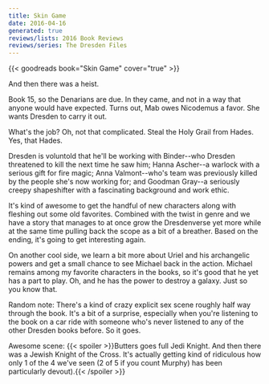 ```yaml
---
title: Skin Game
date: 2016-04-16
generated: true
reviews/lists: 2016 Book Reviews
reviews/series: The Dresden Files
---
```

{{< goodreads book="Skin Game" cover="true" >}}

And then there was a heist.  

Book 15, so the Denarians are due. In they came, and not in a way that anyone would have expected. Turns out, Mab owes Nicodemus a favor. She wants Dresden to carry it out.  

<!--more-->

What's the job? Oh, not that complicated. Steal the Holy Grail from Hades. Yes, that Hades.  

Dresden is voluntold that he'll be working with Binder--who Dresden threatened to kill the next time he saw him; Hanna Ascher--a warlock with a serious gift for fire magic; Anna Valmont--who's team was previously killed by the people she's now working for; and Goodman Gray--a seriously creepy shapeshifter with a fascinating background and work ethic.  

It's kind of awesome to get the handful of new characters along with fleshing out some old favorites. Combined with the twist in genre and we have a story that manages to at once grow the Dresdenverse yet more while at the same time pulling back the scope as a bit of a breather. Based on the ending, it's going to get interesting again.  

On another cool side, we learn a bit more about Uriel and his archangelic powers and get a small chance to see Michael back in the action. Michael remains among my favorite characters in the books, so it's good that he yet has a part to play. Oh, and he has the power to destroy a galaxy. Just so you know that.  

Random note: There's a kind of crazy explicit sex scene roughly half way through the book. It's a bit of a surprise, especially when you're listening to the book on a car ride with someone who's never listened to any of the other Dresden books before. So it goes.  

Awesome scene:  {{< spoiler >}}Butters goes full Jedi Knight. And then there was a Jewish Knight of the Cross. It's actually getting kind of ridiculous how only 1 of the 4 we've seen (2 of 5 if you count Murphy) has been particularly devout).{{< /spoiler >}}


